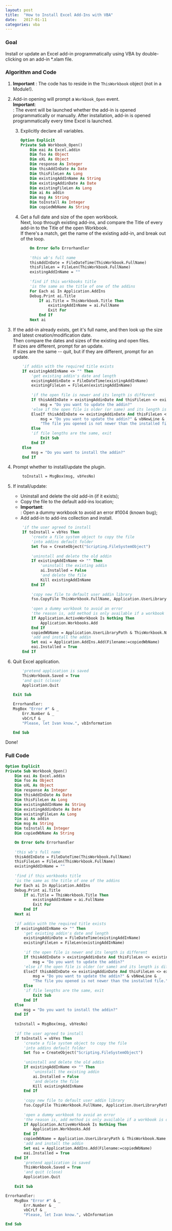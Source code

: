```yaml
---
layout: post
title:  "How to Install Excel Add-Ins with VBA"
date:   2017-01-11
categories: vba
---
```


### Goal
  
Install or update an Excel add-in programmatically using VBA by double-clicking on an add-in *.xlam file.  
  
### Algorithm and Code

1. **Important**
: The code has to reside in the ```ThisWorkbook``` object (not in a Module!).   
2. Add-in opening will prompt a ```Workbook_Open``` event.  
**Important**:  
: The event will be launched whether the add-in is opened programmatically or manually. After installation, add-in is opened programmatically every time Excel is launched.  

	3. Explicitly declare all variables.  
		
		```vb
		Option Explicit
		Private Sub Workbook_Open()
			Dim eai As Excel.addin
			Dim fso As Object
			Dim oXL As Object
			Dim response As Integer
			Dim thisAddInDate As Date
			Dim thisFileLen As Long
			Dim existingAddInName As String
			Dim existingAddinDate As Date
			Dim existingFileLen As Long
			Dim ai As addin
			Dim msg As String
			Dim toInstall As Integer
			Dim copiedWbName As String
		```

	4. Get a full date and size of the open workbook.  
Next, loop through existing add-ins, and compare the Title of every add-in to the Title of the open Workbook.  
If there's a match, get the name of the existing add-in, and break out of the loop.  

		```vb
			On Error GoTo Errorhandler
			
			'this wb's full name
			thisAddInDate = FileDateTime(ThisWorkbook.FullName)
			thisFileLen = FileLen(ThisWorkbook.FullName)
			existingAddInName = ""
			
			'find if this workbooks title
			'is the same as the title of one of the addins
			For Each ai In Application.AddIns
			Debug.Print ai.Title
				If ai.Title = ThisWorkbook.Title Then
					existingAddInName = ai.FullName
					Exit For
				End If
			Next ai
		```

5. If the add-in already exists, get it's full name, and then look up the size and latest creation/modification date.  
Then compare the dates and sizes of the existing and open files.  
If sizes are different, prompt for an update.   
If sizes are the same -- quit, but if they are different, prompt for an update.  

	```vb
		'if addin with the required title exists
		If existingAddInName <> "" Then
			'get existing addin's date and length
			existingAddinDate = FileDateTime(existingAddInName)
			existingFileLen = FileLen(existingAddInName)
			
			'if the open file is newer and its length is different
			If thisAddInDate > existingAddinDate And thisFileLen <> existingFileLen Then
				msg = "Do you want to update the addin?"
			'else if the open file is older (or same) and its length is different
			ElseIf thisAddInDate <= existingAddinDate And thisFileLen <> existingFileLen Then
				msg = "Do you want to update the addin?" & vbNewLine & _
				"The file you opened is not newer than the installed file."
			Else
			'if file lengths are the same, exit
				Exit Sub
			End If
		Else
			msg = "Do you want to install the addin?"
		End If
	```

6. Prompt whether to install/update the plugin.  

	```vb
		toInstall = MsgBox(msg, vbYesNo)
	```

7. If install/update:  
	* Uninstall and delete the old add-in (if it exists);  
	* Copy the file to the default add-ins location;  
	* **Important**:  
	: Open a dummy workbook to avoid an error #1004 (known bug);
	* Add add-in to add-ins collection and install. 

	```vb
		'if the user agreed to install
		If toInstall = vbYes Then
			'create a file system object to copy the file
			'into addins default folder
			Set fso = CreateObject("Scripting.FileSystemObject")
			
			'uninstall and delete the old addin
			If existingAddInName <> "" Then
				'uninstall the existing addin
				ai.Installed = False
				'and delete the file
				Kill existingAddInName
			End If
			
			'copy new file to default user addin library
			fso.CopyFile ThisWorkbook.FullName, Application.UserLibraryPath, True
			
			'open a dummy workbook to avoid an error
			'the reason is, add method is only available if a workbook is open
			If Application.ActiveWorkbook Is Nothing Then
				Application.Workbooks.Add
			End If
			copiedWbName = Application.UserLibraryPath & ThisWorkbook.Name
			'add and install the addin
			Set eai = Application.AddIns.Add(Filename:=copiedWbName)
			eai.Installed = True        
		End If
	```

8. Quit Excel application.  

	```vb  
		'pretend application is saved
		ThisWorkbook.Saved = True
		'and quit (close)
		Application.Quit
	  
	Exit Sub

	Errorhandler:
	MsgBox "Error #" & _
		Err.Number & _
		vbCrLf & _
		"Please, let Ivan know.", vbInformation

	End Sub  
	```

Done!  

### Full Code

```vb
Option Explicit
Private Sub Workbook_Open()
	Dim eai As Excel.addin
	Dim fso As Object
	Dim oXL As Object
	Dim response As Integer
	Dim thisAddInDate As Date
	Dim thisFileLen As Long
	Dim existingAddInName As String
	Dim existingAddinDate As Date
	Dim existingFileLen As Long
	Dim ai As addin
	Dim msg As String
	Dim toInstall As Integer
	Dim copiedWbName As String

	On Error GoTo Errorhandler
	
	'this wb's full name
	thisAddInDate = FileDateTime(ThisWorkbook.FullName)
	thisFileLen = FileLen(ThisWorkbook.FullName)
	existingAddInName = ""
	
	'find if this workbooks title
	'is the same as the title of one of the addins
	For Each ai In Application.AddIns
	Debug.Print ai.Title
		If ai.Title = ThisWorkbook.Title Then
			existingAddInName = ai.FullName
			Exit For
		End If
	Next ai
	
	'if addin with the required title exists
	If existingAddInName <> "" Then
		'get existing addin's date and length
		existingAddinDate = FileDateTime(existingAddInName)
		existingFileLen = FileLen(existingAddInName)
		
		'if the open file is newer and its length is different
		If thisAddInDate > existingAddinDate And thisFileLen <> existingFileLen Then
			msg = "Do you want to update the addin?"
		'else if the open file is older (or same) and its length is different
		ElseIf thisAddInDate <= existingAddinDate And thisFileLen <> existingFileLen Then
			msg = "Do you want to update the addin?" & vbNewLine & _
			"The file you opened is not newer than the installed file."
		Else
		'if file lengths are the same, exit
			Exit Sub
		End If
	Else
		msg = "Do you want to install the addin?"
	End If
	
	toInstall = MsgBox(msg, vbYesNo)
	
	'if the user agreed to install
	If toInstall = vbYes Then
		'create a file system object to copy the file
		'into addins default folder
		Set fso = CreateObject("Scripting.FileSystemObject")
		
		'uninstall and delete the old addin
		If existingAddInName <> "" Then
			'uninstall the existing addin
			ai.Installed = False
			'and delete the file
			Kill existingAddInName
		End If
		
		'copy new file to default user addin library
		fso.CopyFile ThisWorkbook.FullName, Application.UserLibraryPath, True
		
		'open a dummy workbook to avoid an error
		'the reason is, add method is only available if a workbook is open
		If Application.ActiveWorkbook Is Nothing Then
			Application.Workbooks.Add
		End If
		copiedWbName = Application.UserLibraryPath & ThisWorkbook.Name
		'add and install the addin
		Set eai = Application.AddIns.Add(Filename:=copiedWbName)
		eai.Installed = True
	End If
		'pretend application is saved
		ThisWorkbook.Saved = True
		'and quit (close)
		Application.Quit
	  
	Exit Sub

Errorhandler:
	MsgBox "Error #" & _
		Err.Number & _
		vbCrLf & _
		"Please, let Ivan know.", vbInformation

End Sub
```